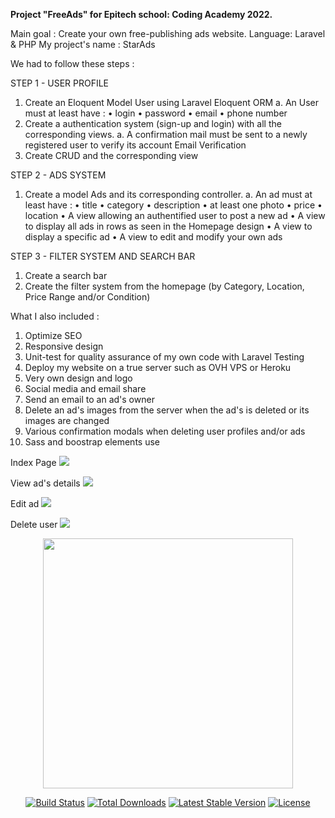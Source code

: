 <b>Project "FreeAds" for Epitech school: Coding Academy 2022.</b>

Main goal : Create your own free-publishing ads website.
Language: Laravel & PHP
My project's name : StarAds

We had to follow these steps : 

STEP 1 - USER PROFILE
1. Create an Eloquent Model User using Laravel Eloquent ORM
a. An User must at least have :
• login
• password
• email
• phone number
2. Create a authentication system (sign-up and login) with all the corresponding views.
a. A confirmation mail must be sent to a newly registered user to verify its account Email Verification
3. Create CRUD and the corresponding view


STEP 2 - ADS SYSTEM
1. Create a model Ads and its corresponding controller.
a. An ad must at least have :
• title
• category
• description
• at least one photo
• price
• location
• A view allowing an authentified user to post a new ad
• A view to display all ads in rows as seen in the Homepage design
• A view to display a specific ad
• A view to edit and modify your own ads


STEP 3 - FILTER SYSTEM AND SEARCH BAR
1. Create a search bar
2. Create the filter system from the homepage (by Category, Location, Price Range and/or Condition)


What I also included : 
1. Optimize SEO
2. Responsive design
3. Unit-test for quality assurance of my own code with Laravel Testing
4. Deploy my website on a true server such as OVH VPS or Heroku
5. Very own design and logo
6. Social media and email share
7. Send an email to an ad's owner
8. Delete an ad's images from the server when the ad's is deleted or its images are changed
9. Various confirmation modals when deleting user profiles and/or ads
10. Sass and boostrap elements use



Index Page
<img src='https://lh3.googleusercontent.com/pw/AM-JKLVAmo2tzXb-MORsvHfLT1IxrXqxzk4e0tkUtljmgftXT7X2B4cae8LdVvY5K8GAji8vjM1nrXVrvAHNT7rrWd_DcsfU2vIPNKmdVJ_vaMTf7qe_ET4hxlya1YOYV7BzBjk9iqH3VV2FDt3JAFbje5fr=w1919-h931-no?authuser=0'>

View ad's details
<img src='https://lh3.googleusercontent.com/pw/AM-JKLUrLiCG7OsDLSyfHkFc-k3ogYIg6YQaDQvIfiiC9uKgG0qTBv7oQdMl9N_klJGVKwoAReDrCw4e_uhAuIpO4ib3I1OgRWDR0x7TA3oVB4I2H8vWlvQPr1BH8SW_p2k07havQAA1-JM-2F1bW7nNeubp=w1904-h930-no?authuser=0'>

Edit ad
<img src='https://lh3.googleusercontent.com/pw/AM-JKLWwStdPR2zkFa9QCE_9j0Fs016GIsqen2JO9EHPh1RkchhJoxv2Jz1AaM7X1v0-YKV-qggOAM9Czos7VP0GyXATmr75s7EwSOwgVvoUNlrBzpgQ8mevaxwNHyv5gxdll-RmdMIOvAC_GS43jzvRSdfA=w1900-h933-no?authuser=0'>

Delete user
<img src='https://lh3.googleusercontent.com/pw/AM-JKLWmJLnXu1lGLgzEt9X0dNkKWuGTE9yCZcpzHduB7-gmiYVhQpABmF_N9Zw_yRcwSguHXH3GNHexVWoKo7oJ2LE3it5r577NBm8iMozcZwtoRGpGn6nH_-9pd3uY7nHNVqSnRIbrHNDrS1FQAr2Nbzqz=w1911-h928-no?authuser=0'>




<p align="center"><a href="https://laravel.com" target="_blank"><img src="https://raw.githubusercontent.com/laravel/art/master/logo-lockup/5%20SVG/2%20CMYK/1%20Full%20Color/laravel-logolockup-cmyk-red.svg" width="400"></a></p>

<p align="center">
<a href="https://travis-ci.org/laravel/framework"><img src="https://travis-ci.org/laravel/framework.svg" alt="Build Status"></a>
<a href="https://packagist.org/packages/laravel/framework"><img src="https://img.shields.io/packagist/dt/laravel/framework" alt="Total Downloads"></a>
<a href="https://packagist.org/packages/laravel/framework"><img src="https://img.shields.io/packagist/v/laravel/framework" alt="Latest Stable Version"></a>
<a href="https://packagist.org/packages/laravel/framework"><img src="https://img.shields.io/packagist/l/laravel/framework" alt="License"></a>
</p>
